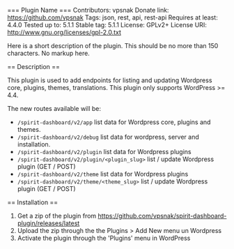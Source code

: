 === Plugin Name ===
Contributors: vpsnak
Donate link: https://github.com/vpsnak
Tags: json, rest, api, rest-api
Requires at least: 4.4.0
Tested up to: 5.1.1
Stable tag: 5.1.1
License: GPLv2+
License URI: http://www.gnu.org/licenses/gpl-2.0.txt

Here is a short description of the plugin.  This should be no more than 150 characters.  No markup here.

== Description ==

This plugin is used to add endpoints for listing and updating Wordpress core, plugins, themes, translations.
This plugin only supports WordPress >= 4.4.

The new routes available will be:

* `/spirit-dashboard/v2/app` list data for Wordpress core, plugins and themes.
* `/spirit-dashboard/v2/debug` list data for wordpress, server and installation.
* `/spirit-dashboard/v2/plugin` list data for Wordpress plugins
* `/spirit-dashboard/v2/plugin/<plugin_slug>` list / update Wordpress plugin (GET / POST)
* `/spirit-dashboard/v2/theme` list data for Wordpress plugins
* `/spirit-dashboard/v2/theme/<theme_slug>` list / update Wordpress plugin (GET / POST)

== Installation ==

1. Get a zip of the plugin from https://github.com/vpsnak/spirit-dashboard-plugin/releases/latest
2. Upload the zip through the the Plugins > Add New menu un Wordpress
3. Activate the plugin through the 'Plugins' menu in WordPress